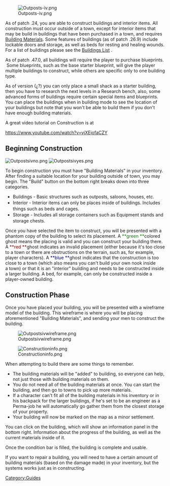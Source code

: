 <figure>
<img src="Outposts-iv.png" title="Outposts-iv.png" />
<figcaption>Outposts-iv.png</figcaption>
</figure>

As of patch .24, you are able to construct buildings and interior items.
All construction must occur outside of a town, except for interior items
that may be build in buildings that have been purchased in a town, and
requires [Building Materials](Building_Materials.md "wikilink"). Some
features of buildings (as of patch .26.9) include lockable doors and
storage, as well as beds for resting and healing wounds. For a list of
buildings please see the [Buildings List](Buildings_List.md "wikilink") .

As of patch .47.0, all buildings will require the player to purchase
blueprints.  Some blueprints, such as the base starter blueprint, will
give the player multiple buildings to construct, while others are
specific only to one building type.

As of version (¿?) you can only place a small shack as a starter
building, then you have to research the next levels in a Research bench,
also, some advanced forms of buildings require certain special items and
blueprints. You can place the buildings when in building mode to see the
location of your buildings but note that you won't be able to build them
if you don't have enough building materials.

A great video tutorial on Construction is at

<https://www.youtube.com/watch?v=vjXEjofaCZY>

## Beginning Construction

![](Outpostsivno.png "Outpostsivno.png")
![](Outpostsivyes.png "Outpostsivyes.png")

To begin construction you must have "Building Materials" in your
inventory. After finding a suitable location for your building outside
of town, you may begin. The "Build" button on the bottom right breaks
down into three categories.

- Buildings - Basic structures such as outposts, saloons, houses, etc.
- <span style="line-height:21px;">Interior - Interior items can only be
  places inside of buildings. Includes things such as beds and
  cages.</span>
- <span style="line-height:21px;">Storage - Includes all storage
  containers such as Equipment stands and storage chests.</span>

Once you have selected the item to construct, you will be presented with
a phantom copy of the building to select its placement.
A<span style="color:#008000;"> **green **</span>colored ghost means the
placing is valid and you can construct your building there.
A<span style="color:#800000;"> **red **</span>ghost indicates an invalid
placement (either because it's too close to a town or there are
obstructions on the terrain, such as, for example, player characters).
A<span style="color:#000080;"> **blue **</span>ghost indicates that the
construction is too close to a town (which also means you can't build
your own nook inside a town) or that it is an "interior" building
and needs to be constructed inside a larger building. A bed, for
example, can only be constructed inside a player-owned building.

## Construction Phase

Once you have placed your building, you will be presented with a
wireframe model of the building. This wireframe is where you will be
placing aforementioned "Building Materials", and sending your men to
construct the building.

<figure>
<img src="Outpostsivwireframe.png" title="Outpostsivwireframe.png" />
<figcaption>Outpostsivwireframe.png</figcaption>
</figure>

<figure>
<img src="Constructioninfo.png" title="Constructioninfo.png" />
<figcaption>Constructioninfo.png</figcaption>
</figure>

When attempting to build there are some things to remember.

- The building materials will be "added" to building, so everyone can
  help, not just those with building materials on them.
- You do not need all of the building materials at once. You can start
  the building, and then go to towns to pick up more materials.
- If a character can't fit all of the building materials in his
  inventory or in his backpack for the larger buildings, if he's set to
  be an engineer as a Perma-job he will automatically go gather them
  from the closest storage of your property.
- Your building will now be marked on the map as a minor settlement.

You can click on the building, which will show an information panel in
the bottom right. Information about the progress of the building, as
well as the current materials inside of it.

Once the condition bar is filled, the building is complete and usable.

If you want to repair a building, you will need to have a certain amount
of building materials (based on the damage made) in your inventory, but
the systems works just as in constructing.

[Category:Guides](Category:Guides "wikilink")